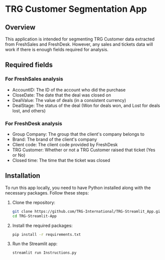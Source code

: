 # TRG Customer Segmentation App

## Overview
This application is intended for segmenting TRG Customer data extracted from FreshSales and FreshDesk. However, any sales and tickets data will work if there is enough fields required for analysis.

## Required fields
### For FreshSales analysis
- AccountID: The ID of the account who did the purchase
- CloseDate: The date that the deal was closed on
- DealValue: The value of deals (in a consistent currency)
- DealStage: The status of the deal (Won for deals won, and Lost for deals lost, and others)
### For FreshDesk analysis
- Group Company: The group that the client's company belongs to
- Brand: The brand of the client's company
- Client code: The client code provided by FreshDesk
- TRG Customer: Whether or not a TRG Customer raised that ticket (Yes or No)
- Closed time: The time that the ticket was closed

## Installation
To run this app locally, you need to have Python installed along with the necessary packages. Follow these steps:

1. Clone the repository:
    ```bash
    git clone https://github.com/TRG-International/TRG-Streamlit_App.git
    cd TRG-Streamlit-App
    ```

2. Install the required packages:
    ```bash
    pip install -r requirements.txt
    ```

3. Run the Streamlit app:
    ```bash
    streamlit run Instructions.py
    ```
